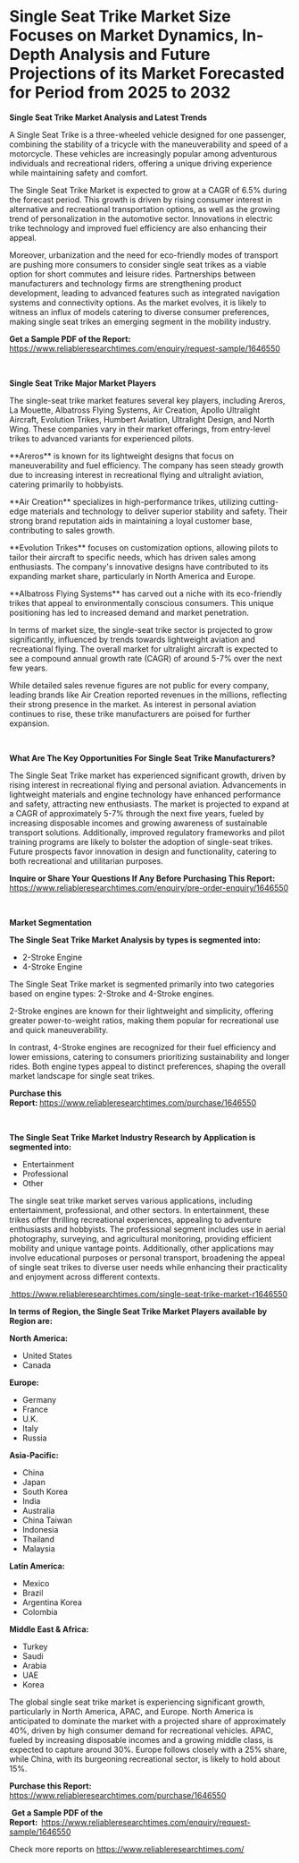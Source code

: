 <p><h1>Single Seat Trike Market Size Focuses on Market Dynamics, In-Depth Analysis and Future Projections of its Market Forecasted for Period from 2025 to 2032</h1></p><p><strong>Single Seat Trike Market Analysis and Latest Trends</strong></p>
<p><p>A Single Seat Trike is a three-wheeled vehicle designed for one passenger, combining the stability of a tricycle with the maneuverability and speed of a motorcycle. These vehicles are increasingly popular among adventurous individuals and recreational riders, offering a unique driving experience while maintaining safety and comfort. </p><p>The Single Seat Trike Market is expected to grow at a CAGR of 6.5% during the forecast period. This growth is driven by rising consumer interest in alternative and recreational transportation options, as well as the growing trend of personalization in the automotive sector. Innovations in electric trike technology and improved fuel efficiency are also enhancing their appeal. </p><p>Moreover, urbanization and the need for eco-friendly modes of transport are pushing more consumers to consider single seat trikes as a viable option for short commutes and leisure rides. Partnerships between manufacturers and technology firms are strengthening product development, leading to advanced features such as integrated navigation systems and connectivity options. As the market evolves, it is likely to witness an influx of models catering to diverse consumer preferences, making single seat trikes an emerging segment in the mobility industry.</p></p>
<p><strong>Get a Sample PDF of the Report:&nbsp;</strong> <a href="https://www.reliableresearchtimes.com/enquiry/request-sample/1646550?utm_campaign=2203&utm_medium=2&utm_source=Github&utm_content=ia&utm_term=30032025&utm_id=single-seat-trike">https://www.reliableresearchtimes.com/enquiry/request-sample/1646550</a></p>
<p>&nbsp;</p>
<p><strong>Single Seat Trike Major Market Players</strong></p>
<p><p>The single-seat trike market features several key players, including Areros, La Mouette, Albatross Flying Systems, Air Creation, Apollo Ultralight Aircraft, Evolution Trikes, Humbert Aviation, Ultralight Design, and North Wing. These companies vary in their market offerings, from entry-level trikes to advanced variants for experienced pilots.</p><p>**Areros** is known for its lightweight designs that focus on maneuverability and fuel efficiency. The company has seen steady growth due to increasing interest in recreational flying and ultralight aviation, catering primarily to hobbyists.</p><p>**Air Creation** specializes in high-performance trikes, utilizing cutting-edge materials and technology to deliver superior stability and safety. Their strong brand reputation aids in maintaining a loyal customer base, contributing to sales growth. </p><p>**Evolution Trikes** focuses on customization options, allowing pilots to tailor their aircraft to specific needs, which has driven sales among enthusiasts. The company's innovative designs have contributed to its expanding market share, particularly in North America and Europe.</p><p>**Albatross Flying Systems** has carved out a niche with its eco-friendly trikes that appeal to environmentally conscious consumers. This unique positioning has led to increased demand and market penetration.</p><p>In terms of market size, the single-seat trike sector is projected to grow significantly, influenced by trends towards lightweight aviation and recreational flying. The overall market for ultralight aircraft is expected to see a compound annual growth rate (CAGR) of around 5-7% over the next few years.</p><p>While detailed sales revenue figures are not public for every company, leading brands like Air Creation reported revenues in the millions, reflecting their strong presence in the market. As interest in personal aviation continues to rise, these trike manufacturers are poised for further expansion.</p></p>
<p>&nbsp;</p>
<p><strong>What Are The Key Opportunities For Single Seat Trike Manufacturers?</strong></p>
<p><p>The Single Seat Trike market has experienced significant growth, driven by rising interest in recreational flying and personal aviation. Advancements in lightweight materials and engine technology have enhanced performance and safety, attracting new enthusiasts. The market is projected to expand at a CAGR of approximately 5-7% through the next five years, fueled by increasing disposable incomes and growing awareness of sustainable transport solutions. Additionally, improved regulatory frameworks and pilot training programs are likely to bolster the adoption of single-seat trikes. Future prospects favor innovation in design and functionality, catering to both recreational and utilitarian purposes.</p></p>
<p><strong>Inquire or Share Your Questions If Any Before Purchasing This Report:</strong> <a href="https://www.reliableresearchtimes.com/enquiry/pre-order-enquiry/1646550?utm_campaign=2203&utm_medium=2&utm_source=Github&utm_content=ia&utm_term=30032025&utm_id=single-seat-trike">https://www.reliableresearchtimes.com/enquiry/pre-order-enquiry/1646550</a></p>
<p>&nbsp;</p>
<p><strong>Market Segmentation</strong></p>
<p><strong>The Single Seat Trike Market Analysis by types is segmented into:</strong></p>
<p><ul><li>2-Stroke Engine</li><li>4-Stroke Engine</li></ul></p>
<p><p>The Single Seat Trike market is segmented primarily into two categories based on engine types: 2-Stroke and 4-Stroke engines. </p><p>2-Stroke engines are known for their lightweight and simplicity, offering greater power-to-weight ratios, making them popular for recreational use and quick maneuverability. </p><p>In contrast, 4-Stroke engines are recognized for their fuel efficiency and lower emissions, catering to consumers prioritizing sustainability and longer rides. Both engine types appeal to distinct preferences, shaping the overall market landscape for single seat trikes.</p></p>
<p><strong>Purchase this Report:&nbsp;</strong><a href="https://www.reliableresearchtimes.com/purchase/1646550?utm_campaign=2203&utm_medium=2&utm_source=Github&utm_content=ia&utm_term=30032025&utm_id=single-seat-trike">https://www.reliableresearchtimes.com/purchase/1646550</a></p>
<p>&nbsp;</p>
<p><strong>The Single Seat Trike Market Industry Research by Application is segmented into:</strong></p>
<p><ul><li>Entertainment</li><li>Professional</li><li>Other</li></ul></p>
<p><p>The single seat trike market serves various applications, including entertainment, professional, and other sectors. In entertainment, these trikes offer thrilling recreational experiences, appealing to adventure enthusiasts and hobbyists. The professional segment includes use in aerial photography, surveying, and agricultural monitoring, providing efficient mobility and unique vantage points. Additionally, other applications may involve educational purposes or personal transport, broadening the appeal of single seat trikes to diverse user needs while enhancing their practicality and enjoyment across different contexts.</p></p>
<p><a href="https://www.reliableresearchtimes.com/single-seat-trike-market-r1646550?utm_campaign=2203&utm_medium=2&utm_source=Github&utm_content=ia&utm_term=30032025&utm_id=single-seat-trike">&nbsp;https://www.reliableresearchtimes.com/single-seat-trike-market-r1646550</a></p>
<p><strong>In terms of Region, the Single Seat Trike Market Players available by Region are:</strong></p>
<p>
    <p> <strong> North America: </strong>
        <ul>
            <li>United States</li>
            <li>Canada</li>
        </ul>
        </p> 
    <p> <strong> Europe: </strong>
        <ul>
            <li>Germany</li>
            <li>France</li>
            <li>U.K.</li>
            <li>Italy</li>
            <li>Russia</li>
        </ul>
        </p> 
    <p> <strong> Asia-Pacific: </strong>
        <ul>
            <li>China</li>
            <li>Japan</li>
            <li>South Korea</li>
            <li>India</li>
            <li>Australia</li>
            <li>China Taiwan</li>
            <li>Indonesia</li>
            <li>Thailand</li>
            <li>Malaysia</li>
        </ul>
        </p> 
    <p> <strong> Latin America: </strong>
        <ul>
            <li>Mexico</li>
            <li>Brazil</li>
            <li>Argentina Korea</li>
            <li>Colombia</li>
        </ul>
        </p> 
    <p> <strong> Middle East & Africa: </strong>
        <ul>
            <li>Turkey</li>
            <li>Saudi</li>
            <li>Arabia</li>
            <li>UAE</li>
            <li>Korea</li>
        </ul>
    </p>
    </p>
<p><p>The global single seat trike market is experiencing significant growth, particularly in North America, APAC, and Europe. North America is anticipated to dominate the market with a projected share of approximately 40%, driven by high consumer demand for recreational vehicles. APAC, fueled by increasing disposable incomes and a growing middle class, is expected to capture around 30%. Europe follows closely with a 25% share, while China, with its burgeoning recreational sector, is likely to hold about 15%.</p></p>
<p><strong>Purchase this Report: </strong><a href="https://www.reliableresearchtimes.com/purchase/1646550?utm_campaign=2203&utm_medium=2&utm_source=Github&utm_content=ia&utm_term=30032025&utm_id=single-seat-trike">https://www.reliableresearchtimes.com/purchase/1646550</a></p>
<p>&nbsp;<strong>Get a Sample PDF of the Report:&nbsp;&nbsp;</strong><a href="https://www.reliableresearchtimes.com/enquiry/request-sample/1646550?utm_campaign=2203&utm_medium=2&utm_source=Github&utm_content=ia&utm_term=30032025&utm_id=single-seat-trike">https://www.reliableresearchtimes.com/enquiry/request-sample/1646550</a></p>
<p><strong></strong></p>
<p>Check more reports on <a href="https://www.reliableresearchtimes.com/?utm_campaign=2203&utm_medium=2&utm_source=Github&utm_content=ia&utm_term=30032025&utm_id=single-seat-trike">https://www.reliableresearchtimes.com/</a></p>